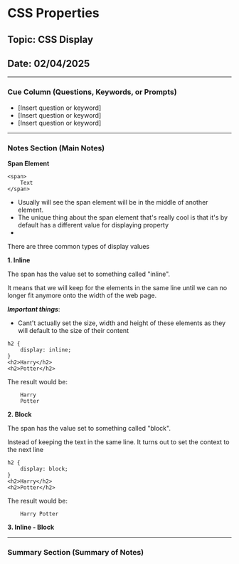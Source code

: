 # CSS Properties

## Topic: CSS Display

## Date: 02/04/2025

---

### Cue Column (Questions, Keywords, or Prompts)

- [Insert question or keyword]
- [Insert question or keyword]
- [Insert question or keyword]

---

### Notes Section (Main Notes)

**Span Element**

```
<span>
    Text
</span>

```

- Usually will see the span element will be in the middle of another element.
- The unique thing about the span element that's really cool is that it's by default has a different value for displaying property
- 
There are three common types of display values

**1. Inline**

The span has the value set to something called "inline". 

It means that we will keep for the elements in the same line until we can no longer fit anymore onto the width of the web page.

***Important things***:
- Cant't actually set the size, width and height of these elements as they will default to the size of their content

```
h2 {
    display: inline;
}
<h2>Harry</h2>
<h2>Potter</h2>
```
The result would be:

```
    Harry 
    Potter
```
**2. Block**

The span has the value set to something called "block". 

Instead of keeping the text in the same line. It turns out to set the context to the next line

```
h2 {
    display: block;
}
<h2>Harry</h2>
<h2>Potter</h2>
```
The result would be:

```
    Harry Potter
```

**3. Inline - Block**

---

### Summary Section (Summary of Notes) 

